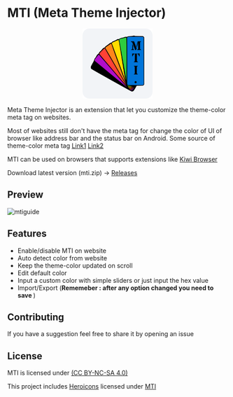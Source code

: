 # MTI (Meta Theme Injector)
<p align="center">
 <img src="src/png/icon256.png" alt="MTI"
	title="b2ntp" width="160" height="160" />
</p>

Meta Theme Injector is an extension that let you customize the theme-color meta tag on websites.

Most of websites still don't have the meta tag for change the color of UI of browser like address bar and the status bar on Android.
Some source of theme-color meta tag  [Link1](https://developers.google.com/web/updates/2015/08/using-manifest-to-set-sitewide-theme-color) [Link2](https://developers.google.com/web/updates/2014/11/Support-for-theme-color-in-Chrome-39-for-Android)

MTI can be used on browsers that supports extensions like [Kiwi Browser](https://kiwibrowser.com/)

Download latest version (mti.zip) -> [Releases](https://github.com/d3ward/mti/releases)

## Preview 

![mtiguide](https://github.com/d3ward/mti/blob/master/src/png/mtiguide.png)

## Features

- Enable/disable MTI on website
- Auto detect color from website
- Keep the theme-color updated on scroll
- Edit default color
- Input a custom color with simple sliders or just input the hex value
- Import/Export
(<b>Rememeber : after any option changed you need to save </b>)

## Contributing

If you have a suggestion feel free to share it by opening an issue

## License
MTI is licensed under [(CC BY-NC-SA 4.0)](https://creativecommons.org/licenses/by-nc-sa/4.0/)

This project includes [Heroicons](https://heroicons.dev/) licensed under [MTI](https://github.com/tailwindlabs/heroicons/blob/master/LICENSE)
